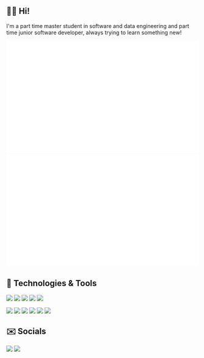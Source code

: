 ## 🤘🏻 Hi! 
I'm a part time master student in software and data engineering and part time junior software developer, always trying to learn something new!

![Stats](https://raw.githubusercontent.com/Steeven9/repo-stats/master/generated/overview.svg?token=AGA5IL4TDZKPMK7OVIJRBHDAVBDWC)
![Top Langs](https://raw.githubusercontent.com/Steeven9/repo-stats/master/generated/languages.svg?token=AGA5IL3OUVPYYFEPDUDOA73AVBDS2)

## 🔧 Technologies & Tools
![](https://img.shields.io/badge/OS-Windows-informational?style=flat&logo=windows&logoColor=white&color=2bbc8a)
![](https://img.shields.io/badge/OS-MacOS-informational?style=flat&logo=apple&logoColor=white&color=2bbc8a)
![](https://img.shields.io/badge/OS-Linux-informational?style=flat&logo=linux&logoColor=white&color=2bbc8a) 
![](https://img.shields.io/badge/Editor-IntelliJ_IDEA-informational?style=flat&logo=intellij-idea&logoColor=white&color=2bbc8a)
![](https://img.shields.io/badge/Editor-VS_Code-informational?style=flat&logo=visual-studio-code&logoColor=white&color=2bbc8a)


![](https://img.shields.io/badge/Code-C/C++-informational?style=flat&logo=c&logoColor=white&color=00599C)
![](https://img.shields.io/badge/Code-Java-informational?style=flat&logo=java&logoColor=white&color=00599C)
![](https://img.shields.io/badge/Code-JavaScript-informational?style=flat&logo=javascript&logoColor=white&color=f7df1e)
![](https://img.shields.io/badge/Code-React-informational?style=flat&logo=react&logoColor=white&color=61DAFB)
![](https://img.shields.io/badge/dB-MySQL-informational?style=flat&logo=mysql&logoColor=white&color=4479a1)
![](https://img.shields.io/badge/dB-mongoDB-informational?style=flat&logo=mongoDB&logoColor=white&color=4479a1)

## ✉️ Socials

[![](https://img.shields.io/badge/LinkedIn-informational?style=flat&logo=linkedin&logoColor=white&color=00599C)](https://www.linkedin.com/in/stefano-taillefert/)
[![](https://img.shields.io/badge/Steam-informational?style=flat&logo=steam&logoColor=white&color=00599C)](https://steamcommunity.com/id/steeven9)

